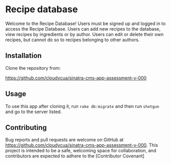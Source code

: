 # Recipe database

Welcome to the Recipe Database! Users must be signed up and logged in to access the Recipe Database. Users can add new recipes to the database, view recipes by ingredients or by author. Users can edit or delete their own recipes, but cannot do so to recipes belonging to other authors.

## Installation

Clone the repository from:

https://github.com/cloudycua/sinatra-cms-app-assessment-v-000

## Usage

To use this app after cloning it, run `rake db:migrate` and then run `shotgun` and go to the server listed.

## Contributing

Bug reports and pull requests are welcome on GitHub at https://github.com/cloudycua/sinatra-cms-app-assessment-v-000. This project is intended to be a safe, welcoming space for collaboration, and contributors are expected to adhere to the [Contributor Covenant]
